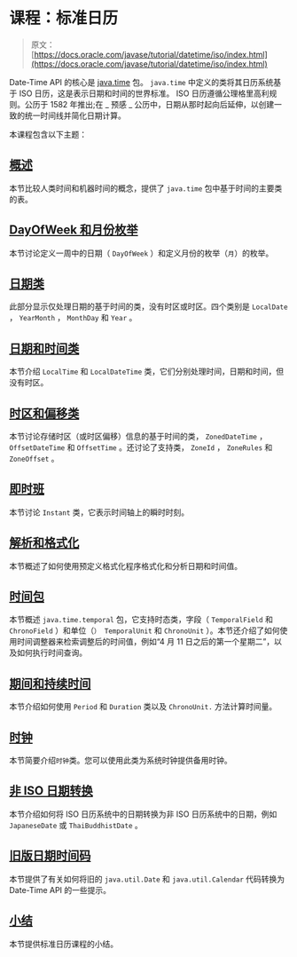 # 课程：标准日历

> 原文： [https://docs.oracle.com/javase/tutorial/datetime/iso/index.html](https://docs.oracle.com/javase/tutorial/datetime/iso/index.html)

Date-Time API 的核心是 [java.time](https://docs.oracle.com/javase/8/docs/api/java/time/package-summary.html) 包。 `java.time` 中定义的类将其日历系统基于 ISO 日历，这是表示日期和时间的世界标准。 ISO 日历遵循公理格里高利规则。公历于 1582 年推出;在 _ 预感 _ 公历中，日期从那时起向后延伸，以创建一致的统一时间线并简化日期计算。

本课程包含以下主题：

## [概述](overview.html)

本节比较人类时间和机器时间的概念，提供了 `java.time` 包中基于时间的主要类的表。

## [DayOfWeek 和月份枚举](enum.html)

本节讨论定义一周中的日期（ `DayOfWeek` ）和定义月份的枚举（`月`）的枚举。

## [日期类](date.html)

此部分显示仅处理日期的基于时间的类，没有时区或时区。四个类别是 `LocalDate` ， `YearMonth` ， `MonthDay` 和 `Year` 。

## [日期和时间类](datetime.html)

本节介绍 `LocalTime` 和 `LocalDateTime` 类，它们分别处理时间，日期和时间，但没有时区。

## [时区和偏移类](timezones.html)

本节讨论存储时区（或时区偏移）信息的基于时间的类， `ZonedDateTime` ， `OffsetDateTime` 和 `OffsetTime` 。还讨论了支持类， `ZoneId` ， `ZoneRules` 和 `ZoneOffset` 。

## [即时班](instant.html)

本节讨论 `Instant` 类，它表示时间轴上的瞬时时刻。

## [解析和格式化](format.html)

本节概述了如何使用预定义格式化程序格式化和分析日期和时间值。

## [时间包](temporal.html)

本节概述 `java.time.temporal` 包，它支持时态类，字段（ `TemporalField` 和 `ChronoField` ）和单位（`） TemporalUnit` 和 `ChronoUnit` ）。本节还介绍了如何使用时间调整器来检索调整后的时间值，例如“4 月 11 日之后的第一个星期二”，以及如何执行时间查询。

## [期间和持续时间](period.html)

本节介绍如何使用 `Period` 和 `Duration` 类以及 `ChronoUnit.` 方法计算时间量。

## [时钟](clock.html)

本节简要介绍`时钟`类。您可以使用此类为系统时钟提供备用时钟。

## [非 ISO 日期转换](nonIso.html)

本节介绍如何将 ISO 日历系统中的日期转换为非 ISO 日历系统中的日期，例如 `JapaneseDate` 或 `ThaiBuddhistDate` 。

## [旧版日期时间码](legacy.html)

本节提供了有关如何将旧的 `java.util.Date` 和 `java.util.Calendar` 代码转换为 Date-Time API 的一些提示。

## [小结](summary.html)

本节提供标准日历课程的小结。